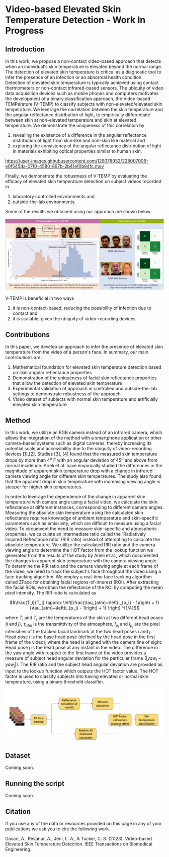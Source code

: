 # Video-based Elevated Skin Temperature Detection - Work In Progress

## Introduction
In this work, we propose a non-contact video-based approach that detects when an individual's skin temperature is elevated beyond the normal range. The detection of elevated skin temperature is critical as a diagnostic tool to infer the presence of an infection or an abnormal health condition. Detection of elevated skin temperature is typically achieved using contact thermometers or non-contact infrared-based sensors. The ubiquity of video data acquisition devices such as mobile phones and computers motivates the development of a binary classification approach, the Video-based TEMPerature (V-TEMP) to classify subjects with non-elevated/elevated skin temperature. We leverage the correlation between the skin temperature and the angular reflectance distribution of light, to empirically differentiate between skin at non-elevated temperature and skin at elevated temperature. We demonstrate the uniqueness of this correlation by 

1) revealing the existence of a difference in the angular reflectance distribution of light from skin-like and non-skin like material and 
2) exploring the consistency of the angular reflectance distribution of light in materials exhibiting optical properties similar to human skin. 


https://user-images.githubusercontent.com/129078932/228007006-e0f545da-07f0-4580-897b-2b41ef0b84fc.mov



Finally, we demonstrate the robustness of V-TEMP by evaluating the efficacy of elevated skin temperature detection on subject videos recorded in 
1) laboratory controlled environments and 
2) outside-the-lab environments. 

Some of the results we obtained using our approach are shown below. 

![](https://github.com/CMU-Humanoids/skin-temp/blob/main/Graphical_Abstract.tif)

V-TEMP is beneficial in two ways

1) it is non-contact-based, reducing the possibility of infection due to contact and 
2) it is scalable, given the ubiquity of video-recording devices

## Contributions

In this paper, we develop an approach to infer the presence of elevated skin temperature from the video of a person's face. In summary, our main contributions are:

1) Mathematical foundation for elevated skin temperature detection based on skin angular reflectance properties
2) Demonstration of the uniqueness of facial skin reflectance properties that allow the detection of elevated skin temperature
3) Experimental validation of approach in controlled and outside-the-lab settings to demonstrate robustness of the approach
4) Video dataset of subjects with normal skin temperature and artificially elevated skin temperature 

## Method

In this work, we utilize an RGB camera instead of an infrared camera, which allows the integration of the method with a smartphone application or other camera-based systems such as digital cameras, thereby increasing its potential scale and accessibility due to the ubiquity of video-recording devices [[1]](http://openaccess.thecvf.com/content/ICCV2021W/V4V/html/Revanur_The_First_Vision_for_Vitals_V4V_Challenge_for_Non-Contact_Video-Based_ICCVW_2021_paper.html),[[2]](https://link.springer.com/chapter/10.1007/978-3-031-14771-5_22). Studies [[3]](https://www.sciencedirect.com/science/article/pii/S1350449515000523), [[4]](https://asmedigitalcollection.asme.org/IMECE/proceedings-abstract/IMECE2012/127/260549) found that the measured skin temperature drops by more than $4^o$ F with an angular deviation of $45^o$ and above from normal incidence. Arieli et al. have empirically studied the differences in the magnitude of apparent skin temperature drop with a change in infrared camera viewing angle for different skin temperatures. The study also found that the apparent drop in skin temperature with increasing viewing angle is steeper for higher skin temperatures. 

In order to leverage the dependence of the change in apparent skin temperature with camera angle using a facial video, we calculate the skin reflectance at different instances, corresponding to different camera angles. Measuring the absolute skin temperature using the calculated skin reflectance requires knowledge of ambient temperature and skin-specific parameters such as emissivity, which are difficult to measure using a facial video. To circumvent the need to measure skin-specific and atmospheric properties, we calculate an intermediate ratio called the `Radiatively Inspired Reflectance ratio' (RIR ratio) instead of attempting to calculate the absolute temperature. We utilize the calculated RIR ratio and the camera viewing angle to determine the HOT factor from the lookup function we generated from the results of the study by Arieli et al., which documented the changes in apparent skin temperature with the camera viewing angle. To determine the RIR ratio and the camera viewing angle at each frame of the video, we need to track the subject's face throughout the video using a face tracking algorithm. We employ a real-time face tracking algorithm called ZFace for obtaining facial regions-of-interest (ROI). After extracting the facial ROIs, we obtain the reflectance of the ROI by computing the mean pixel intensity. The RIR ratio is calculated as

$$\frac{T_i}{T_j} \approx \left[\frac{\tau_{atm}~\left(I_{p_i} - 1\right) + 1}{\tau_{atm}~\left(I_{p_j} - 1\right) + 1} \right] ^{1/4}$$

where $T_i$ and $T_j$ are the temperatures of the skin at two different head poses ($i$ and $j$), $\tau_{atm}$ is the transmittivity of the atmosphere, $I_{p_i}$ and $I_{p_j}$ are the pixel intensities of the tracked facial landmark at the two head poses $i$ and $j$. Head pose $i$ is the base head pose (defined by the head pose in the first frame of the video), where the head is aligned with the camera line of sight. Head pose $j$ is the head pose at any instant in the video. The difference in the yaw angle with respect to the first frame of the video provides a measure of subject head angular deviation for the particular frame ($|yaw_i - yaw_j|$). The RIR ratio and the subject head angular deviation are provided as input to the lookup function which outputs the HOT factor value. The HOT factor is used to classify subjects into having elevated or normal skin temperature, using a binary threshold classifier. 

![](https://github.com/CMU-Humanoids/skin-temp/blob/main/Screenshot%202023-03-27%20at%201.38.42%20PM.png)


## Dataset

Coming soon.

## Running the script

Coming soon.

## Citation

If you use any of the data or resources provided on this page in any of your publications we ask you to cite the following work.

Dasari, A., Revanur, A., Jeni, L. A., & Tucker, C. S. (2023). Video-based Elevated Skin Temperature Detection. IEEE Transactions on Biomedical Engineering.

